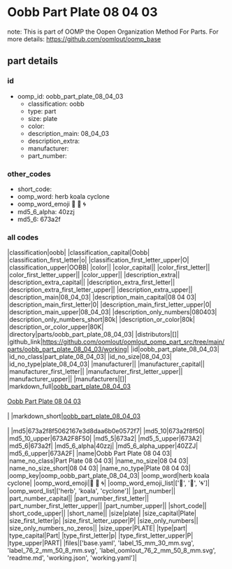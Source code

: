 # Oobb Part Plate 08 04 03  

note: This is part of OOMP the Oopen Organization Method For Parts. For more details: https://github.com/oomlout/oomp_base

##  part details





### id
* oomp_id: oobb_part_plate_08_04_03
  * classification: oobb
  * type: part
  * size: plate
  * color: 
  * description_main: 08_04_03
  * description_extra: 
  * manufacturer: 
  * part_number: 

### other_codes
* short_code: 
* oomp_word: herb koala cyclone
* oomp_word_emoji :herb: :koala: :cyclone:
* md5_6_alpha: 40zzj
* md5_6: 673a2f

### all codes 
|classification|oobb|
|classification_capital|Oobb|
|classification_first_letter|o|
|classification_first_letter_upper|O|
|classification_upper|OOBB|
|color||
|color_capital||
|color_first_letter||
|color_first_letter_upper||
|color_upper||
|description_extra||
|description_extra_capital||
|description_extra_first_letter||
|description_extra_first_letter_upper||
|description_extra_upper||
|description_main|08_04_03|
|description_main_capital|08 04 03|
|description_main_first_letter|0|
|description_main_first_letter_upper|0|
|description_main_upper|08_04_03|
|description_only_numbers|080403|
|description_only_numbers_short|80k|
|description_or_color|80k|
|description_or_color_upper|80K|
|directory|parts/oobb_part_plate_08_04_03|
|distributors|[]|
|github_link|https://github.com/oomlout/oomlout_oomp_part_src/tree/main/parts/oobb_part_plate_08_04_03/working|
|id|oobb_part_plate_08_04_03|
|id_no_class|part_plate_08_04_03|
|id_no_size|08_04_03|
|id_no_type|plate_08_04_03|
|manufacturer||
|manufacturer_capital||
|manufacturer_first_letter||
|manufacturer_first_letter_upper||
|manufacturer_upper||
|manufacturers|[]|
|markdown_full|[oobb_part_plate_08_04_03](https://github.com/oomlout/oomlout_oomp_part_src/tree/main/parts/oobb_part_plate_08_04_03/working)<br>[](https://github.com/oomlout/oomlout_oomp_part_src/tree/main/parts/oobb_part_plate_08_04_03/working)<br>[Oobb Part Plate 08 04 03](https://github.com/oomlout/oomlout_oomp_part_src/tree/main/parts/oobb_part_plate_08_04_03/working)<br><br>|
|markdown_short|[oobb_part_plate_08_04_03](https://github.com/oomlout/oomlout_oomp_part_src/tree/main/parts/oobb_part_plate_08_04_03/working)<br><br>|
|md5|673a2f8f5062167e3d8daa6b0e0572f7|
|md5_10|673a2f8f50|
|md5_10_upper|673A2F8F50|
|md5_5|673a2|
|md5_5_upper|673A2|
|md5_6|673a2f|
|md5_6_alpha|40zzj|
|md5_6_alpha_upper|40ZZJ|
|md5_6_upper|673A2F|
|name|Oobb Part Plate 08 04 03|
|name_no_class|Part Plate 08 04 03|
|name_no_size|08 04 03|
|name_no_size_short|08 04 03|
|name_no_type|Plate 08 04 03|
|oomp_key|oomp_oobb_part_plate_08_04_03|
|oomp_word|herb koala cyclone|
|oomp_word_emoji|:herb: :koala: :cyclone:|
|oomp_word_emoji_list|[':herb:', ':koala:', ':cyclone:']|
|oomp_word_list|['herb', 'koala', 'cyclone']|
|part_number||
|part_number_capital||
|part_number_first_letter||
|part_number_first_letter_upper||
|part_number_upper||
|short_code||
|short_code_upper||
|short_name||
|size|plate|
|size_capital|Plate|
|size_first_letter|p|
|size_first_letter_upper|P|
|size_only_numbers||
|size_only_numbers_no_zeros||
|size_upper|PLATE|
|type|part|
|type_capital|Part|
|type_first_letter|p|
|type_first_letter_upper|P|
|type_upper|PART|
|files|['base.yaml', 'label_15_mm_30_mm.svg', 'label_76_2_mm_50_8_mm.svg', 'label_oomlout_76_2_mm_50_8_mm.svg', 'readme.md', 'working.json', 'working.yaml']|
